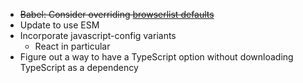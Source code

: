 - ~~Babel: Consider overriding [browserlist defaults](https://github.com/browserslist/browserslist#queries)~~
- Update to use ESM
- Incorporate javascript-config variants
	- React in particular
- Figure out a way to have a TypeScript option without downloading TypeScript as a dependency
